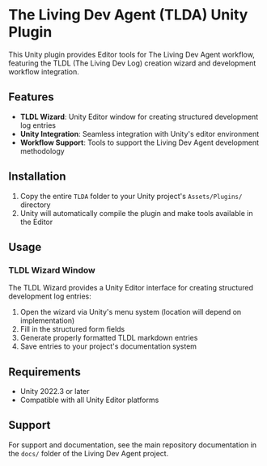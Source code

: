 # The Living Dev Agent (TLDA) Unity Plugin

This Unity plugin provides Editor tools for The Living Dev Agent workflow, featuring the TLDL (The Living Dev Log) creation wizard and development workflow integration.

## Features

- **TLDL Wizard**: Unity Editor window for creating structured development log entries
- **Unity Integration**: Seamless integration with Unity's editor environment
- **Workflow Support**: Tools to support the Living Dev Agent development methodology

## Installation

1. Copy the entire `TLDA` folder to your Unity project's `Assets/Plugins/` directory
2. Unity will automatically compile the plugin and make tools available in the Editor

## Usage

### TLDL Wizard Window

The TLDL Wizard provides a Unity Editor interface for creating structured development log entries:

1. Open the wizard via Unity's menu system (location will depend on implementation)
2. Fill in the structured form fields
3. Generate properly formatted TLDL markdown entries
4. Save entries to your project's documentation system

## Requirements

- Unity 2022.3 or later
- Compatible with all Unity Editor platforms

## Support

For support and documentation, see the main repository documentation in the `docs/` folder of the Living Dev Agent project.